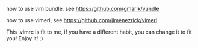 how to use vim bundle, see
https://github.com/gmarik/vundle

how to use vimerl, see
https://github.com/jimenezrick/vimerl

This .vimrc is fit to me, if you have a different habit, you can change it to fit you!
Enjoy it! ;)
